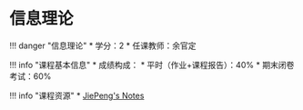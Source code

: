 # 信息理论

!!! danger "信息理论"
    * 学分：2
    * 任课教师：余官定

!!! info "课程基本信息"
	* 成绩构成：
    	* 平时（作业+课程报告）：40%
    	* 期末闭卷考试：60%

!!! info "课程资源"
    * [JiePeng's Notes](https://note.jiepeng.tech/Fundemental/Information-Theory/)

